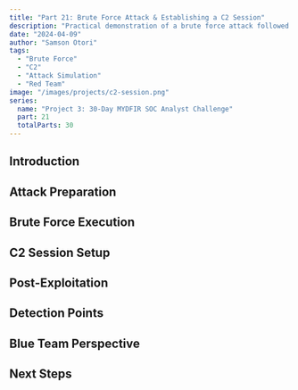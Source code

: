 ```yaml
---
title: "Part 21: Brute Force Attack & Establishing a C2 Session"
description: "Practical demonstration of a brute force attack followed by establishing a Command and Control session using Mythic C2."
date: "2024-04-09"
author: "Samson Otori"
tags:
  - "Brute Force"
  - "C2"
  - "Attack Simulation"
  - "Red Team"
image: "/images/projects/c2-session.png"
series:
  name: "Project 3: 30-Day MYDFIR SOC Analyst Challenge"
  part: 21
  totalParts: 30
---
```


## Introduction

## Attack Preparation

## Brute Force Execution

## C2 Session Setup

## Post-Exploitation

## Detection Points

## Blue Team Perspective

## Next Steps 
